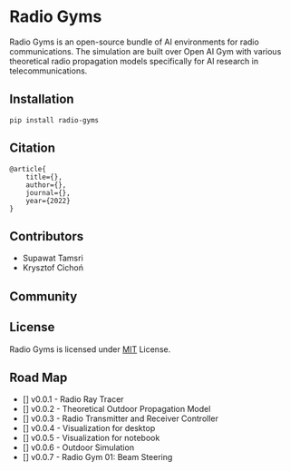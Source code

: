 # Radio Gyms
Radio Gyms is an open-source bundle of AI environments for radio communications. The simulation are built over Open AI Gym with various theoretical radio propagation models specifically for AI research in telecommunications. 

## Installation

```shell
pip install radio-gyms
```




## Citation
```
@article{
	title={},
	author={},
	journal={},
	year={2022}
}
```
## Contributors
- Supawat Tamsri
- Krysztof Cichoń
## Community

## License
Radio Gyms is licensed under [MIT](https://github.com/intelek-ai/radio-gyms/blob/main/LICENSE) License.

## Road Map
- [] v0.0.1 - Radio Ray Tracer
- [] v0.0.2 - Theoretical Outdoor Propagation Model
- [] v0.0.3 - Radio Transmitter and Receiver Controller
- [] v0.0.4 - Visualization for desktop
- [] v0.0.5 - Visualization for notebook
- [] v0.0.6 - Outdoor Simulation
- [] v0.0.7 - Radio Gym 01: Beam Steering 

